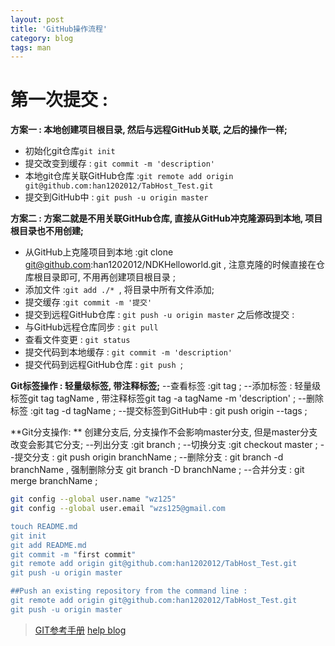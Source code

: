 ```yaml
---
layout: post
title: 'GitHub操作流程'
category: blog
tags: man
---
```


第一次提交 :  
====
**方案一 : 本地创建项目根目录, 然后与远程GitHub关联, 之后的操作一样;**
 + 初始化git仓库`git init`
 + 提交改变到缓存 : `git commit -m 'description'`
 + 本地git仓库关联GitHub仓库 :` git remote add origin git@github.com:han1202012/TabHost_Test.git `
 + 提交到GitHub中 : `git push -u origin master `

**方案二 : 方案二就是不用关联GitHub仓库, 直接从GitHub冲克隆源码到本地, 项目根目录也不用创建;**
 + 从GitHub上克隆项目到本地 :git clone git@github.com:han1202012/NDKHelloworld.git , 注意克隆的时候直接在仓库根目录即可, 不用再创建项目根目录 ;
 + 添加文件 :`git add ./* `, 将目录中所有文件添加;
 + 提交缓存 :`git commit -m '提交'`
 + 提交到远程GitHub仓库 : `git push -u origin master`
之后修改提交 : 
 + 与GitHub远程仓库同步 : `git pull `
 + 查看文件变更 : ` git status `
 + 提交代码到本地缓存 : `git commit -m 'description'`
 + 提交代码到远程GitHub仓库 : `git push `;

**Git标签操作 : 轻量级标签, 带注释标签;**
--查看标签 :git tag ;
--添加标签 : 轻量级标签git tag tagName , 带注释标签git tag -a tagName -m 'description' ;
--删除标签 :git tag -d tagName ;
--提交标签到GitHub中 : git push origin --tags ;

**Git分支操作: **
创建分支后, 分支操作不会影响master分支, 但是master分支改变会影其它分支;
--列出分支 :git branch ;
--切换分支 :git checkout master ;
--提交分支 : git push origin branchName ;
--删除分支 : git branch -d branchName , 强制删除分支 git branch -D branchName ;
--合并分支 : git merge branchName ;

``` bash
git config --global user.name "wz125" 
git config --global user.email "wzs125@gmail.com

touch README.md  
git init  
git add README.md  
git commit -m "first commit"  
git remote add origin git@github.com:han1202012/TabHost_Test.git 
git push -u origin master 

##Push an existing repository from the command line : 
git remote add origin git@github.com:han1202012/TabHost_Test.git 
git push -u origin master  

```
>[GIT参考手册](http://gitref.org/zh/index.html)
>[help blog](http://blog.csdn.net/vipzjyno1/article/details/22098621)
